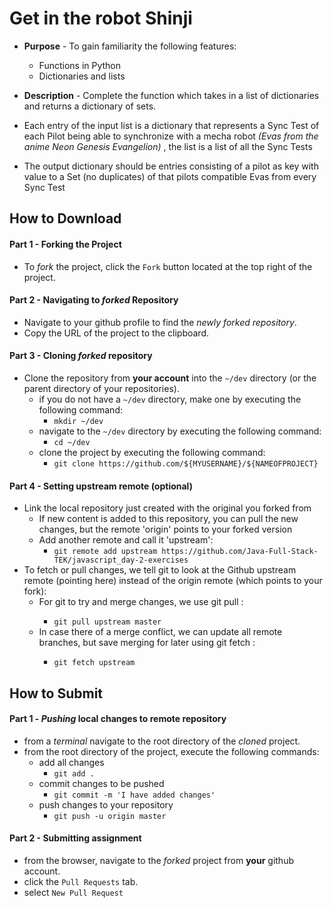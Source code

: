 # Get in the robot Shinji

* **Purpose** - To gain familiarity the following features:
  * Functions in Python
  * Dictionaries and lists
  

* **Description** - Complete the function which takes in a list of dictionaries and returns a dictionary of sets. 
* Each entry of the input list is a dictionary that represents a Sync Test of each Pilot being able to synchronize with a mecha robot _(Evas from the anime Neon Genesis Evangelion)_ ,  the list is a list of all the Sync Tests
* The output dictionary should be entries consisting of a pilot as key with value to a Set (no duplicates) of that pilots compatible Evas from every Sync Test 




## How to Download

#### Part 1 - Forking the Project
* To _fork_ the project, click the `Fork` button located at the top right of the project.


#### Part 2 - Navigating to _forked_ Repository
* Navigate to your github profile to find the _newly forked repository_.
* Copy the URL of the project to the clipboard.

#### Part 3 - Cloning _forked_ repository
* Clone the repository from **your account** into the `~/dev` directory (or the parent directory of your repositories).
  * if you do not have a `~/dev` directory, make one by executing the following command:
    * `mkdir ~/dev`
  * navigate to the `~/dev` directory by executing the following command:
    * `cd ~/dev`
  * clone the project by executing the following command:
    * `git clone https://github.com/${MYUSERNAME}/${NAMEOFPROJECT}`

#### Part 4 - Setting upstream remote (optional)
* Link the local repository just created with the original you forked from 
  * If new content is added to this repository, you can pull the new changes, but the remote 'origin' points to your forked version
  * Add another remote and call it 'upstream':
    * `git remote add upstream https://github.com/Java-Full-Stack-TEK/javascript_day-2-exercises`
* To fetch or pull changes, we tell git to look at the Github upstream remote (pointing here) instead of the origin remote (which points to your fork):
  * For git to try and merge changes, we use git pull <remote> <branch>:
    * `git pull upstream master`
  * In case there of a merge conflict, we can update all remote branches, but save merging for later using git fetch <remote>:
    * `git fetch upstream`




## How to Submit

#### Part 1 -  _Pushing_ local changes to remote repository
* from a _terminal_ navigate to the root directory of the _cloned_ project.
* from the root directory of the project, execute the following commands:
    * add all changes
      * `git add .`
    * commit changes to be pushed
      * `git commit -m 'I have added changes'`
    * push changes to your repository
      * `git push -u origin master`

#### Part 2 - Submitting assignment 
* from the browser, navigate to the _forked_ project from **your** github account.
* click the `Pull Requests` tab.
* select `New Pull Request`